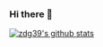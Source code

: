 ### Hi there 👋

<!--
**zdg39/zdg39** is a ✨ _special_ ✨ repository because its `README.md` (this file) appears on your GitHub profile.

Here are some ideas to get you started:

- 🔭 I’m currently working on ...
- 🌱 I’m currently learning ...
- 👯 I’m looking to collaborate on ...
- 🤔 I’m looking for help with ...
- 💬 Ask me about ...
- 📫 How to reach me: ...
- 😄 Pronouns: ...
- ⚡ Fun fact: ...
-->

[![zdg39's github stats](https://github-readme-stats.vercel.app/api?username=zdg39&show_icons=true&theme=tokyonight)](https://github.com/anuraghazra/github-readme-stats)
